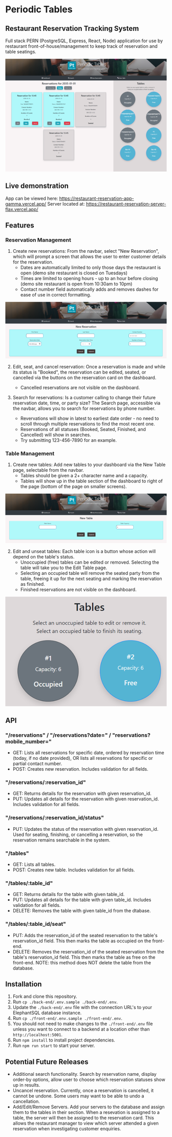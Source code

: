 # Periodic Tables
## Restaurant Reservation Tracking System

Full stack PERN (PostgreSQL, Express, React, Node) application for use by restaurant front-of-house/management to keep track of reservation and table seatings.

![image of dashboard, showing cards for booked and seated reservations, and free and occupied tables](/front-end/src/images/Dashboard.png)

## Live demonstration
App can be viewed here: https://restaurant-reservation-app-gamma.vercel.app/
Server located at: https://restaurant-reservation-server-flax.vercel.app/

## Features
### Reservation Management
1. Create new reservations: From the navbar, select "New Reservation", which will prompt a screen that allows the user to enter customer details for the reservation.
    - Dates are automatically limited to only those days the restaurant is open (demo site restaurant is closed on Tuesdays)
    - Times are limited to opening hours - up to an hour before closing (demo site restaurant is open from 10:30am to 10pm)
    - Contact number field automatically adds and removes dashes for ease of use in correct formatting.

![image of the reservation form, including blank fields for first and last name, contact number, reservation date and time, and number of guests](/front-end/src/images/New-Reservation.png)

2. Edit, seat, and cancel reservation: Once a reservation is made and while its status is "Booked", the reservation can be edited, seated, or cancelled via the buttons on the reservation card on the dashboard.
    - Cancelled reservations are not visible on the dashboard.

3. Search for reservations: Is a customer calling to change their future reservation date, time, or party size? The Search page, accessible via the navbar, allows you to search for reservations by phone number.
    - Revervations will show in latest to earliest date order - no need to scroll through multiple reservations to find the most recent one.
    - Reservations of all statuses (Booked, Seated, Finished, and Cancelled) will show in searches.
    - Try submitting 123-456-7890 for an example.



### Table Management 
1. Create new tables: Add new tables to your dashboard via the New Table page, selectable from the navbar.
    - Tables should be given a 2+ character name and a capacity.
    - Tables will show up in the table section of the dashboard to right of the page (bottom of the page on smaller screens).

![image of the table form, including blank fields for table name and capacity](/front-end/src/images/New-Table.png)

2. Edit and unseat tables: Each table icon is a button whose action will depend on the table's status.
    - Unoccupied (free) tables can be edited or removed. Selecting the table will take you to the Edit Table page.
    - Selecting an occupied table will remove the seated party from the table, freeing it up for the next seating and marking the reservation as finished.
    - Finished reservations are not visible on the dashboard.

![image showing an occupied and unoccupied table along with explanation to select a table to perform unseating or editng actions on it](/front-end/src/images/Tables.png)

## API
### "/reservations" / "/reservations?date=" / "reservations?mobile_number="
- GET: Lists all reservations for specific date, ordered by reservation time (today, if no date provided), OR lists all reservations for specific or partial contact number.
- POST: Creates new reservation. Includes validation for all fields.

### "/reservations/:reservation_id"
- GET: Returns details for the reservation with given reservation_id.
- PUT: Updates all details for the reservation with given reservation_id. Includes validation for all fields.

### "/reservations/:reservation_id/status"
- PUT: Updates the status of the reservation with given reservation_id. Used for seating, finishing, or cancelling a reservation, so the reservation remains searchable in the system.

### "/tables"
- GET: Lists all tables.
- POST: Creates new table. Includes validation for all fields.

### "/tables/:table_id"
- GET: Returns details for the table with given table_id.
- PUT: Updates all details for the table with given table_id. Includes validation for all fields.
- DELETE: Removes the table with given table_id from the dtabase.

### "/tables/:table_id/seat"
- PUT: Adds the reservation_id of the seated reservation to the table's reservation_id field. This then marks the table as occupied on the front-end.
- DELETE: Removes the reservation_id of the seated reservation from the table's reservation_id field. This then marks the table as free on the front-end. NOTE: this method does NOT delete the table from the database.

## Installation

1. Fork and clone this repository.
1. Run `cp ./back-end/.env.sample ./back-end/.env`.
1. Update the `./back-end/.env` file with the connection URL's to your ElephantSQL database instance.
1. Run `cp ./front-end/.env.sample ./front-end/.env`.
1. You should not need to make changes to the `./front-end/.env` file unless you want to connect to a backend at a location other than `http://localhost:5001`.
1. Run `npm install` to install project dependencies.
1. Run `npm run start` to start your server.

## Potential Future Releases
- Additional search functionality. Search by reservation name, display order-by options, allow user to choose which reservation statuses show up in results.
- Uncancel reservation. Currently, once a reservation is cancelled, it cannot be undone. Some users may want to be able to undo a cancellation.
- Add/Edit/Remove Servers. Add your servers to the database and assign them to the tables in their section. When a resevation is assigned to a table, the server will then be assigned to the reservation card. This allows the restaurant manager to view which server attended a given reservation when investigating customer enquiries.
